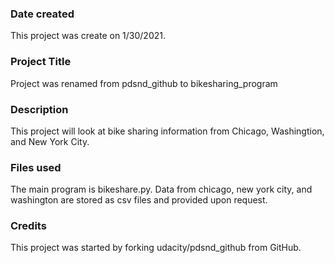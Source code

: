 ### Date created
This project was create on 1/30/2021.

### Project Title
Project was renamed from pdsnd_github to bikesharing_program

### Description
This project will look at bike sharing information from Chicago, Washingtion, and New York City.

### Files used
The main program is bikeshare.py. Data from chicago, new york city, and washington are stored as csv files and provided upon request.

### Credits
This project was started by forking udacity/pdsnd_github from GitHub.

